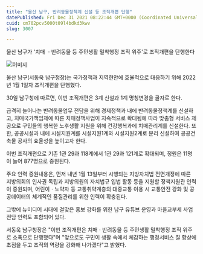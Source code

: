 ```yaml
---
title: "울산 남구, 반려동물정책계 신설 등 조직개편 단행"
datePublished: Fri Dec 31 2021 08:22:44 GMT+0000 (Coordinated Universal Time)
cuid: cm702pcv5000t09l4bdkd3kwv
slug: 3007

---
```



울산 남구가 '치매 ㆍ반려동물 등 주민생활 밀착행정 조직 위주'로 조직개편을 단행한다

![이미지](https://cdn.hashnode.com/res/hashnode/image/upload/v1739253627410/26261152-6f2d-4923-8c68-c079a663ca34.jpeg)

울산 남구(서동욱 남구청장)는 국가정책과 지역현안에 효율적으로 대응하기 위해 2022년 1월 1일자 조직개편을 단행했다.

30일 남구청에 따르면, 이번 조직개편은 3계 신설과 1계 명칭변경을 골자로 한다.

급격히 늘어나는 반려동물업무 전담을 위해 경제정책과 내에 반려동물정책계를 신설하고, 치매국가책임제에 따른 치매정책사업이 지속적으로 확대됨에 따라 맞춤형 서비스 제공으로 구민들의 행복한 노후생활 지원을 위해 건강행복과에 치매관리계를 신설한다. 또한, 공공시설과 내에 시설지원계를 시설지원1계와 시설지원2계로 분리 신설하여 공공건축물 공사의 효율성을 높이고자 한다.

이번 조직개편으로 기존 1관 29과 118계에서 1관 29과 121계로 확대되며, 정원은 11명이 늘어 877명으로 증원된다.

주요 인력 증원내용은, 먼저 내년 1월 13일부터 시행되는 지방자치법 전면개정에 따른 지방의회의 인사권 독립과 지방의원의 자치법규 입법 활동 등을 지원할 정책지원관 인력이 증원되며, 어린이ㆍ노약자 등 교통취약계층의 대중교통 이용 시 교통안전 강화 및 공공데이터의 체계적인 품질관리를 위한 인력이 확충된다.

그밖에 뉴미디어 시대에 걸맞은 홍보 강화를 위한 남구 유튜브 운영과 마을교부세 사업 전담 인력도 포함되어 있다.

서동욱 남구청장은 "이번 조직개편은 치매ㆍ반려동물 등 주민생활 밀착행정 조직 위주로 소폭으로 단행했다"며 "앞으로도 구민이 생활 속에서 체감하는 행정서비스 질 향상에 초점을 두고 조직의 역량을 강화해 나가겠다"고 밝혔다.